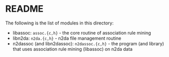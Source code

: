 README
======

The following is the list of modules in this directory:

* libassoc: `assoc.{c,h}` - the core routine of association rule mining
* libn2da: `n2da.{c,h}` - n2da file management routine
* n2dassoc (and libn2dassoc): `n2dassoc.{c,h}` - the program (and library)
  that uses association rule mining (libassoc) on n2da data
